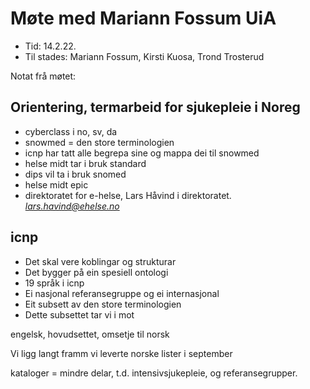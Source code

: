 
# Møte med Mariann Fossum UiA

- Tid: 14.2.22.
- Til stades: Mariann Fossum, Kirsti Kuosa, Trond Trosterud

Notat frå møtet:

## Orientering, termarbeid for sjukepleie i Noreg

- cyberclass i no, sv, da
- snowmed = den store terminologien
- icnp har tatt alle begrepa sine og mappa dei til snowmed
- helse midt tar i bruk standard
- dips vil ta i bruk snomed
- helse midt epic
- direktoratet for e-helse, Lars Håvind i direktoratet. *lars.havind@ehelse.no*

## icnp

- Det skal vere koblingar og strukturar
- Det bygger på ein spesiell ontologi
- 19 språk i icnp
- Ei nasjonal referansegruppe og ei internasjonal
- Eit subsett av den store terminologien
- Dette subsettet tar vi i mot

engelsk, hovudsettet, omsetje til norsk

Vi ligg langt framm vi leverte norske lister i september

kataloger = mindre delar, t.d. intensivsjukepleie, og  referansegrupper.




